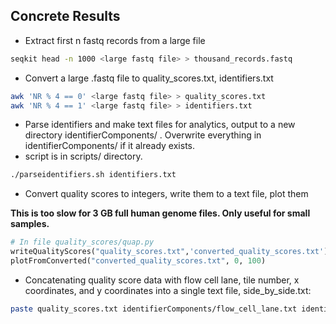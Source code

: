 ## Concrete Results

- Extract first n fastq records from a large file

```bash
seqkit head -n 1000 <large fastq file> > thousand_records.fastq
```

- Convert a large .fastq file to quality_scores.txt, identifiers.txt

```bash
awk 'NR % 4 == 0' <large fastq file> > quality_scores.txt
awk 'NR % 4 == 1' <large fastq file> > identifiers.txt
```

- Parse identifiers and make text files for analytics, output to a new directory identifierComponents/ . Overwrite everything in identifierComponents/ if it already exists.
- script is in scripts/ directory.

```bash
./parseidentifiers.sh identifiers.txt
```

- Convert quality scores to integers, write them to a text file, plot them

**This is too slow for 3 GB full human genome files. Only useful for small samples.**

```python
# In file quality_scores/quap.py
writeQualityScores("quality_scores.txt",'converted_quality_scores.txt')
plotFromConverted("converted_quality_scores.txt", 0, 100)
```

- Concatenating quality score data with flow cell lane, tile number, x coordinates, and y coordinates into a single text file, side_by_side.txt:

```bash
paste quality_scores.txt identifierComponents/flow_cell_lane.txt identifierComponents/flow_cell_number.txt identifierComponents/x_coord.txt identifierComponents/y_coord.txt > side_by_side.txt
```


